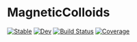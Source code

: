# MagneticColloids

[![Stable](https://img.shields.io/badge/docs-stable-blue.svg)](https://czimm79.github.io/MagneticColloids.jl/stable/)
[![Dev](https://img.shields.io/badge/docs-dev-blue.svg)](https://czimm79.github.io/MagneticColloids.jl/dev/)
[![Build Status](https://github.com/czimm79/MagneticColloids.jl/actions/workflows/CI.yml/badge.svg?branch=master)](https://github.com/czimm79/MagneticColloids.jl/actions/workflows/CI.yml?query=branch%3Amaster)
[![Coverage](https://codecov.io/gh/czimm79/MagneticColloids.jl/branch/master/graph/badge.svg)](https://codecov.io/gh/czimm79/MagneticColloids.jl)
